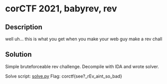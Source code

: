 # corCTF 2021, babyrev, rev

## Description
well uh... this is what you get when you make your web guy make a rev chall

## Solution
Simple bruteforceable rev challenge. Decompile with IDA and wrote solver.

Solve script: [solve.py](./solve.py)
Flag: corctf{see?_rEv_aint_so_bad}
